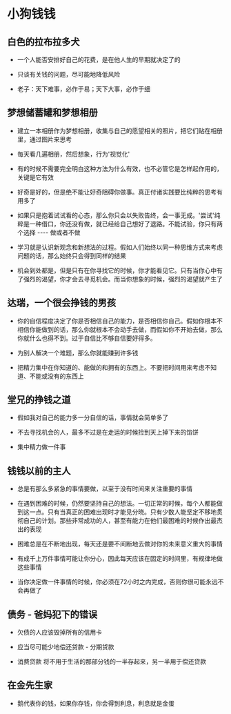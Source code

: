 # 小狗钱钱

## 白色的拉布拉多犬

* 一个人能否安排好自己的花费，是在他人生的早期就决定了的

* 只谈有关钱的问题，尽可能地降低风险

* 老子：天下难事，必作于易；天下大事，必作于细

## 梦想储蓄罐和梦想相册

* 建立一本相册作为梦想相册，收集与自己的愿望相关的照片，把它们贴在相册里，通过图片来思考

* 每天看几遍相册，然后想象，行为'视觉化'

* 有的时候不需要完全明白这种方法为什么有效，也不必管它是怎样起作用的，关键是它有效

* 好奇是好的，但是绝不能让好奇阻碍你做事。真正付诸实践要比纯粹的思考有用多了

* 如果只是抱着试试看的心态，那么你只会以失败告终，会一事无成。'尝试'纯粹是一种借口，你还没有做，就已经给自己想好了退路。不能试验，你只有两个选择 ---- 做或者不做

* 学习就是认识新观念和新想法的过程。假如人们始终以同一种思维方式来考虑问题的话，那么始终只会得到同样的结果

* 机会到处都是，但是只有在你寻找它的时候，你才能看见它。只有当你心中有了强烈的渴望，你才会去寻觅机会。而当你想象的时候，强烈的渴望就产生了

## 达瑞，一个很会挣钱的男孩

* 你的自信程度决定了你是否相信自己的能力，是否相信你自己。假如你根本不相信你能做到的话，那么你就根本不会动手去做，而假如你不开始去做，那么你就什么也得不到。过于自信比不够自信要好得多。

* 为别人解决一个难题，那么你就能赚到许多钱

* 把精力集中在你知道的、能做的和拥有的东西上。不要把时间用来考虑不知道、不能或没有的东西上

## 堂兄的挣钱之道

* 假如我对自己的能力多一分自信的话，事情就会简单多了

* 不去寻找机会的人，最多不过是在走运的时候捡到天上掉下来的馅饼

* 集中精力做一件事

## 钱钱以前的主人

* 总是有那么多紧急的事情要做，以至于没有时间来关注重要的事情

* 在遇到困难的时候，仍然要坚持自己的想法。一切正常的时候，每个人都能做到这一点。只有当真正的困难出现时才能见分晓。只有少数人能坚定不移地贯彻自己的计划。那些非常成功的人，甚至有能力在他们最困难的时候作出最杰出的表现

* 困难总是在不断地出现，每天还是要不间断地去做对你的未来意义重大的事情

* 有成千上万件事情可能让你分心，因此每天应该在固定的时间里，有规律地做这些事情

* 当你决定做一件事情的时候，你必须在72小时之内完成，否则你很可能永远不会再做了

## 债务 - 爸妈犯下的错误

* 欠债的人应该毁掉所有的信用卡

* 应当尽可能少地偿还贷款 - 分期贷款

* 消费贷款 将不用于生活的那部分钱的一半存起来，另一半用于偿还贷款

## 在金先生家

* 鹅代表你的钱，如果你存钱，你会得到利息，利息就是金蛋